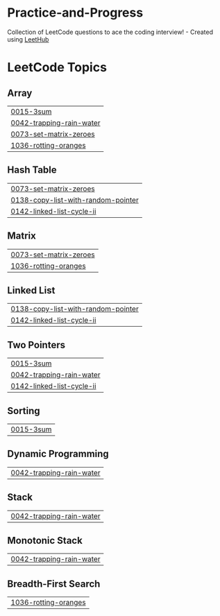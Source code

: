# Practice-and-Progress
Collection of LeetCode questions to ace the coding interview! - Created using [LeetHub](https://github.com/QasimWani/LeetHub)

<!---LeetCode Topics Start-->
# LeetCode Topics
## Array
|  |
| ------- |
| [0015-3sum](https://github.com/tatvkamdar79/Practice-and-Progress/tree/master/0015-3sum) |
| [0042-trapping-rain-water](https://github.com/tatvkamdar79/Practice-and-Progress/tree/master/0042-trapping-rain-water) |
| [0073-set-matrix-zeroes](https://github.com/tatvkamdar79/Practice-and-Progress/tree/master/0073-set-matrix-zeroes) |
| [1036-rotting-oranges](https://github.com/tatvkamdar79/Practice-and-Progress/tree/master/1036-rotting-oranges) |
## Hash Table
|  |
| ------- |
| [0073-set-matrix-zeroes](https://github.com/tatvkamdar79/Practice-and-Progress/tree/master/0073-set-matrix-zeroes) |
| [0138-copy-list-with-random-pointer](https://github.com/tatvkamdar79/Practice-and-Progress/tree/master/0138-copy-list-with-random-pointer) |
| [0142-linked-list-cycle-ii](https://github.com/tatvkamdar79/Practice-and-Progress/tree/master/0142-linked-list-cycle-ii) |
## Matrix
|  |
| ------- |
| [0073-set-matrix-zeroes](https://github.com/tatvkamdar79/Practice-and-Progress/tree/master/0073-set-matrix-zeroes) |
| [1036-rotting-oranges](https://github.com/tatvkamdar79/Practice-and-Progress/tree/master/1036-rotting-oranges) |
## Linked List
|  |
| ------- |
| [0138-copy-list-with-random-pointer](https://github.com/tatvkamdar79/Practice-and-Progress/tree/master/0138-copy-list-with-random-pointer) |
| [0142-linked-list-cycle-ii](https://github.com/tatvkamdar79/Practice-and-Progress/tree/master/0142-linked-list-cycle-ii) |
## Two Pointers
|  |
| ------- |
| [0015-3sum](https://github.com/tatvkamdar79/Practice-and-Progress/tree/master/0015-3sum) |
| [0042-trapping-rain-water](https://github.com/tatvkamdar79/Practice-and-Progress/tree/master/0042-trapping-rain-water) |
| [0142-linked-list-cycle-ii](https://github.com/tatvkamdar79/Practice-and-Progress/tree/master/0142-linked-list-cycle-ii) |
## Sorting
|  |
| ------- |
| [0015-3sum](https://github.com/tatvkamdar79/Practice-and-Progress/tree/master/0015-3sum) |
## Dynamic Programming
|  |
| ------- |
| [0042-trapping-rain-water](https://github.com/tatvkamdar79/Practice-and-Progress/tree/master/0042-trapping-rain-water) |
## Stack
|  |
| ------- |
| [0042-trapping-rain-water](https://github.com/tatvkamdar79/Practice-and-Progress/tree/master/0042-trapping-rain-water) |
## Monotonic Stack
|  |
| ------- |
| [0042-trapping-rain-water](https://github.com/tatvkamdar79/Practice-and-Progress/tree/master/0042-trapping-rain-water) |
## Breadth-First Search
|  |
| ------- |
| [1036-rotting-oranges](https://github.com/tatvkamdar79/Practice-and-Progress/tree/master/1036-rotting-oranges) |
<!---LeetCode Topics End-->